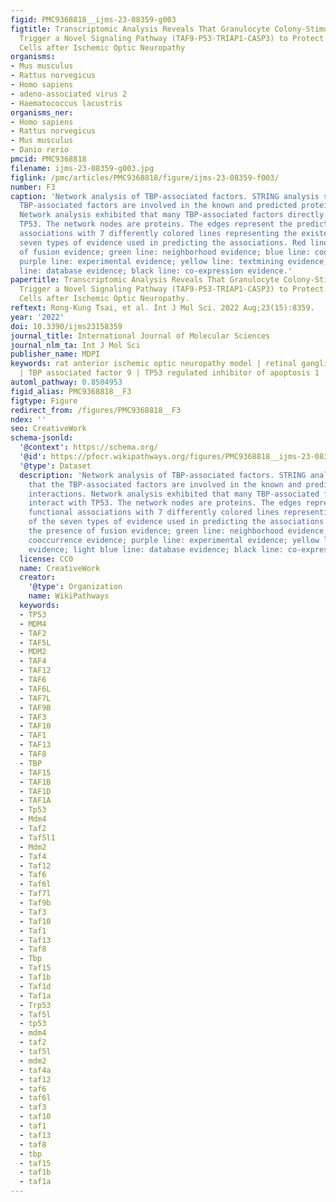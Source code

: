 ```yaml
---
figid: PMC9368818__ijms-23-08359-g003
figtitle: Transcriptomic Analysis Reveals That Granulocyte Colony-Stimulating Factor
  Trigger a Novel Signaling Pathway (TAF9-P53-TRIAP1-CASP3) to Protect Retinal Ganglion
  Cells after Ischemic Optic Neuropathy
organisms:
- Mus musculus
- Rattus norvegicus
- Homo sapiens
- adeno-associated virus 2
- Haematococcus lacustris
organisms_ner:
- Homo sapiens
- Rattus norvegicus
- Mus musculus
- Danio rerio
pmcid: PMC9368818
filename: ijms-23-08359-g003.jpg
figlink: /pmc/articles/PMC9368818/figure/ijms-23-08359-f003/
number: F3
caption: 'Network analysis of TBP-associated factors. STRING analysis shows that the
  TBP-associated factors are involved in the known and predicted protein–protein interactions.
  Network analysis exhibited that many TBP-associated factors directly interact with
  TP53. The network nodes are proteins. The edges represent the predicted functional
  associations with 7 differently colored lines representing the existence of the
  seven types of evidence used in predicting the associations. Red line: the presence
  of fusion evidence; green line: neighborhood evidence; blue line: cooccurrence evidence;
  purple line: experimental evidence; yellow line: textmining evidence; light blue
  line: database evidence; black line: co-expression evidence.'
papertitle: Transcriptomic Analysis Reveals That Granulocyte Colony-Stimulating Factor
  Trigger a Novel Signaling Pathway (TAF9-P53-TRIAP1-CASP3) to Protect Retinal Ganglion
  Cells after Ischemic Optic Neuropathy.
reftext: Rong-Kung Tsai, et al. Int J Mol Sci. 2022 Aug;23(15):8359.
year: '2022'
doi: 10.3390/ijms23158359
journal_title: International Journal of Molecular Sciences
journal_nlm_ta: Int J Mol Sci
publisher_name: MDPI
keywords: rat anterior ischemic optic neuropathy model | retinal ganglion cell death
  | TBP associated factor 9 | TP53 regulated inhibitor of apoptosis 1 | transcriptome
automl_pathway: 0.8504953
figid_alias: PMC9368818__F3
figtype: Figure
redirect_from: /figures/PMC9368818__F3
ndex: ''
seo: CreativeWork
schema-jsonld:
  '@context': https://schema.org/
  '@id': https://pfocr.wikipathways.org/figures/PMC9368818__ijms-23-08359-g003.html
  '@type': Dataset
  description: 'Network analysis of TBP-associated factors. STRING analysis shows
    that the TBP-associated factors are involved in the known and predicted protein–protein
    interactions. Network analysis exhibited that many TBP-associated factors directly
    interact with TP53. The network nodes are proteins. The edges represent the predicted
    functional associations with 7 differently colored lines representing the existence
    of the seven types of evidence used in predicting the associations. Red line:
    the presence of fusion evidence; green line: neighborhood evidence; blue line:
    cooccurrence evidence; purple line: experimental evidence; yellow line: textmining
    evidence; light blue line: database evidence; black line: co-expression evidence.'
  license: CC0
  name: CreativeWork
  creator:
    '@type': Organization
    name: WikiPathways
  keywords:
  - TP53
  - MDM4
  - TAF2
  - TAF5L
  - MDM2
  - TAF4
  - TAF12
  - TAF6
  - TAF6L
  - TAF7L
  - TAF9B
  - TAF3
  - TAF10
  - TAF1
  - TAF13
  - TAF8
  - TBP
  - TAF15
  - TAF1B
  - TAF1D
  - TAF1A
  - Tp53
  - Mdm4
  - Taf2
  - Taf5l1
  - Mdm2
  - Taf4
  - Taf12
  - Taf6
  - Taf6l
  - Taf7l
  - Taf9b
  - Taf3
  - Taf10
  - Taf1
  - Taf13
  - Taf8
  - Tbp
  - Taf15
  - Taf1b
  - Taf1d
  - Taf1a
  - Trp53
  - Taf5l
  - tp53
  - mdm4
  - taf2
  - taf5l
  - mdm2
  - taf4a
  - taf12
  - taf6
  - taf6l
  - taf3
  - taf10
  - taf1
  - taf13
  - taf8
  - tbp
  - taf15
  - taf1b
  - taf1a
---
```

